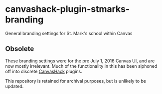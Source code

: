 # canvashack-plugin-stmarks-branding

General branding settings for St. Mark's school within Canvas

## Obsolete

These branding settings were for the pre July 1, 2016 Canvas UI, and are now mostly irrelevant. Much of the functionality in this has been siphoned off into discrete [CanvasHack](https://packagist.org/search/?q=canvashack) plugins.

This repository is retained for archival purposes, but is unlikely to be updated.
